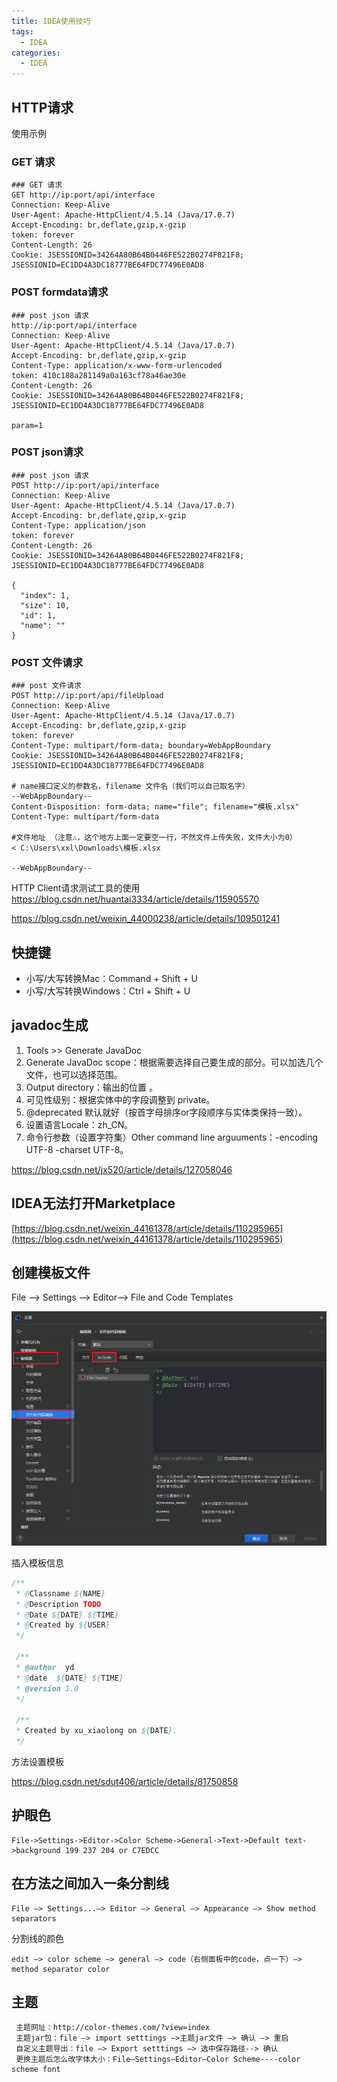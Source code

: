 ```yaml
---
title: IDEA使用技巧
tags:
  - IDEA
categories:
  - IDEA
---
```




## HTTP请求

使用示例

### GET 请求

~~~http
### GET 请求
GET http://ip:port/api/interface
Connection: Keep-Alive
User-Agent: Apache-HttpClient/4.5.14 (Java/17.0.7)
Accept-Encoding: br,deflate,gzip,x-gzip
token: forever
Content-Length: 26
Cookie: JSESSIONID=34264A80B64B0446FE522B0274F821F8; JSESSIONID=EC1DD4A3DC18777BE64FDC77496E0AD8
~~~

### POST  formdata请求

~~~http
### post json 请求
http://ip:port/api/interface
Connection: Keep-Alive
User-Agent: Apache-HttpClient/4.5.14 (Java/17.0.7)
Accept-Encoding: br,deflate,gzip,x-gzip
Content-Type: application/x-www-form-urlencoded
token: 410c188a281149a0a163cf78a46ae30e
Content-Length: 26
Cookie: JSESSIONID=34264A80B64B0446FE522B0274F821F8; JSESSIONID=EC1DD4A3DC18777BE64FDC77496E0AD8

param=1

~~~

### POST  json请求

~~~http
### post json 请求
POST http://ip:port/api/interface
Connection: Keep-Alive
User-Agent: Apache-HttpClient/4.5.14 (Java/17.0.7)
Accept-Encoding: br,deflate,gzip,x-gzip
Content-Type: application/json
token: forever
Content-Length: 26
Cookie: JSESSIONID=34264A80B64B0446FE522B0274F821F8; JSESSIONID=EC1DD4A3DC18777BE64FDC77496E0AD8

{
  "index": 1,
  "size": 10,
  "id": 1,
  "name": ""
}
~~~

### POST 文件请求

~~~http
### post 文件请求
POST http://ip:port/api/fileUpload
Connection: Keep-Alive
User-Agent: Apache-HttpClient/4.5.14 (Java/17.0.7)
Accept-Encoding: br,deflate,gzip,x-gzip
token: forever
Content-Type: multipart/form-data; boundary=WebAppBoundary
Cookie: JSESSIONID=34264A80B64B0446FE522B0274F821F8; JSESSIONID=EC1DD4A3DC18777BE64FDC77496E0AD8

# name接口定义的参数名，filename 文件名（我们可以自己取名字）
--WebAppBoundary--
Content-Disposition: form-data; name="file"; filename="模板.xlsx"
Content-Type: multipart/form-data

#文件地址 （注意⚠️，这个地方上面一定要空一行，不然文件上传失败，文件大小为0）
< C:\Users\xxl\Downloads\模板.xlsx

--WebAppBoundary--
~~~

HTTP Client请求测试工具的使用 https://blog.csdn.net/huantai3334/article/details/115905570

https://blog.csdn.net/weixin_44000238/article/details/109501241





## 快捷键

- 小写/大写转换Mac：Command + Shift + U
- 小写/大写转换Windows：Ctrl + Shift + U



## javadoc生成

1. Tools >> Generate JavaDoc
2. Generate JavaDoc scope：根据需要选择自己要生成的部分。可以加选几个文件，也可以选择范围。
3. Output directory：输出的位置 。
4. 可见性级别：根据实体中的字段调整到 private。
5. @deprecated 默认就好（按首字母排序or字段顺序与实体类保持一致）。
6. 设置语言Locale：zh_CN。
7. 命令行参数（设置字符集）Other command line arguuments：-encoding UTF-8 -charset UTF-8。

https://blog.csdn.net/jx520/article/details/127058046



## IDEA无法打开Marketplace

[https://blog.csdn.net/weixin_44161378/article/details/110295965](https://blog.csdn.net/weixin_44161378/article/details/110295965)



## 创建模板文件

File --> Settings --> Editor--> File and Code Templates

![image-20241113095636885](IDEA使用技巧.assets/image-20241113095636885.png)

插入模板信息

~~~java
/**
 * @Classname ${NAME}
 * @Description TODO
 * @Date ${DATE} ${TIME}
 * @Created by ${USER}
 */
 
 /**
 * @author  yd
 * @date  ${DATE} ${TIME}
 * @version 1.0
 */
 
 /**
 * Created by xu_xiaolong on ${DATE}.
 */
~~~

方法设置模板

https://blog.csdn.net/sdut406/article/details/81750858



## 护眼色

~~~
File->Settings->Editor->Color Scheme->General->Text->Default text->background 199 237 204 or C7EDCC
~~~



## 在方法之间加入一条分割线

~~~
File —> Settings...—> Editor —> General —> Appearance —> Show method separators
~~~

分割线的颜色

~~~
edit —> color scheme —> general —> code（右侧面板中的code，点一下）—> method separator color
~~~



## 主题

     主题网址：http://color-themes.com/?view=index
     主题jar包：file –> import setttings –>主题jar文件 –> 确认 –> 重启
     自定义主题导出：file –> Export setttings –> 选中保存路径--> 确认
     更换主题后怎么改字体大小：File—Settings—Editor—Color Scheme----color scheme font